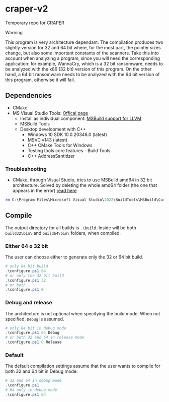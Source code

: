 # craper-v2
Temporary repo for CRAPER

> [!WARNING] 
> This program is very architecture dependant. The compilation produces two slightly version for 32 and 64 bit where, for the most part, the pointer sizes change, but also some important constants of the scanners. Take this into account when analyzing a program, since you will need the corresponding application: for example, WannaCry, which is a 32 bit ransomware, needs to be analyzed with the x86 (32 bit) version of this program. On the other hand, a 64 bit ransomware needs to be analyzed with the 64 bit version of this program, otherwise it will fail.

## Dependencies

* CMake
* MS Visual Studio Tools: [Offical page](https://visualstudio.microsoft.com/downloads/#tools-for-visual-studio-2022-family)
    * Install as individual component: [MSBuild support for LLVM](https://learn.microsoft.com/en-us/visualstudio/msbuild/walkthrough-using-msbuild?view=vs-2022#install-msbuild)
    * MSBuild Tools
    * Desktop development with C++
        * Windows 10 SDK 10.0.20348.0 (latest)
        * MSVC v143 (latest)
        * C++ CMake Tools for Windows
        * Testing tools core features - Build Tools
        * C++ AddressSantitizer

### Troubleshooting
* CMake, through Visual Studio, tries to use MSBuild amd64 in 32 bit architecture. Solved by deleting the whole amd64 folder (the one that appears in the error) [read here](https://developercommunity.visualstudio.com/t/Visual-Studio-2022-Build-Tools-on-32-bit/10560841?space=8&q=80-bit+floating)

```powershell
rm C:\Program Files\Microsoft Visual Studio\2022\BuildTools\MSBuild\Current\Bin\amd64
```

## Compile
The output directory for all builds is `.\build`. Inside will be both `build32\bin\` and `build64\bin\` folders, when compiled.

### Either 64 o 32 bit
The user can choose either to generate only the 32 or 64 bit build.
```powershell
# only 64 bit build
.\configure.ps1 64
# or only the 32 bit build
.\configure.ps1 32
# or both
.\configure.ps1 0 
```

### Debug and release
The architecture is not optional when specifying the build mode. When not specified, `Debug` is assumed.

```powershell
# only 64 bit in debug mode
.\configure.ps1 64 Debug
# or both 32 and 64 in release mode
.\configure.ps1 0 Release
```

### Default
The default compilation settings assume that the user wants to compile for both 32 and 64 bit in Debug mode.
```powershell
# 32 and 64 in debug mode
.\configure.ps1
# 64 only in debug mode
.\configure.ps1 64
```
